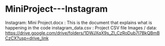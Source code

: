 # MiniProject---Instagram
Instagram: Mini Project.docx : This is the document that explains what is happening in the code
instagram_data.csv : Project CSV file
Images / data: https://drive.google.com/drive/folders/1DWJXqX9s_ZI_CzRoDub7I7BkQBmBCzCX?usp=drive_link
